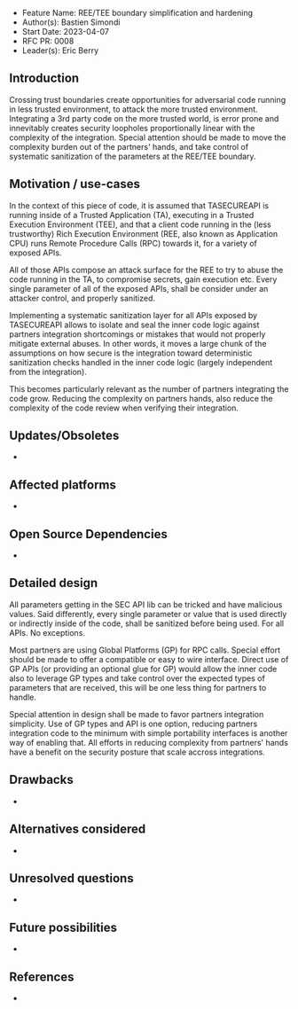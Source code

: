 - Feature Name: REE/TEE boundary simplification and hardening
- Author(s): Bastien Simondi
- Start Date: 2023-04-07
- RFC PR: 0008
- Leader(s): Eric Berry

## Introduction

Crossing trust boundaries create opportunities for adversarial code running in less trusted 
environment, to attack the more trusted environment. Integrating a 3rd party code on the more 
trusted world, is error prone and innevitably creates security loopholes proportionally linear 
with the complexity of the integration. Special attention should be made to move the complexity 
burden out of the partners' hands, and take control of systematic sanitization of the parameters 
at the REE/TEE boundary.

## Motivation / use-cases

In the context of this piece of code, it is assumed that TASECUREAPI is running inside of a 
Trusted Application (TA), executing in a Trusted Execution Environment (TEE), and that a client 
code running in the (less trustworthy) Rich Execution Environment (REE, also known as Application 
CPU) runs Remote Procedure Calls (RPC) towards it, for a variety of exposed APIs.

All of those APIs compose an attack surface for the REE to try to abuse the code running in the 
TA, to compromise secrets, gain execution etc. Every single parameter of all of the exposed APIs, 
shall be consider under an attacker control, and properly sanitized.

Implementing a systematic sanitization layer for all APIs exposed by TASECUREAPI allows to isolate 
and seal the inner code logic against partners integration shortcomings or mistakes that would not 
properly mitigate external abuses. In other words, it moves a large chunk of the assumptions on 
how secure is the integration toward deterministic sanitization checks handled in the inner code 
logic (largely independent from the integration).

This becomes particularly relevant as the number of partners integrating the code grow. Reducing 
the complexity on partners hands, also reduce the complexity of the code review when verifying 
their integration.


## Updates/Obsoletes

-

## Affected platforms

-

## Open Source Dependencies

-

## Detailed design

All parameters getting in the SEC API lib can be tricked and have malicious values. Said 
differently, every single parameter or value that is used directly or indirectly inside of the 
code, shall be sanitized before being used. For all APIs. No exceptions.

Most partners are using Global Platforms (GP) for RPC calls. Special effort should be made to 
offer a compatible or easy to wire interface.
Direct use of GP APIs (or providing an optional glue for GP) would allow the inner code also to 
leverage GP types and take control over the expected types of parameters that are received, this 
will be one less thing for partners to handle.

Special attention in design shall be made to favor partners integration simplicity. Use of GP 
types and API is one option, reducing partners integration code to the minimum with simple 
portability interfaces is another way of enabling that. All efforts in reducing complexity from 
partners' hands have a benefit on the security posture that scale accross integrations.

## Drawbacks

-

## Alternatives considered

-
## Unresolved questions

-

## Future possibilities

-

## References

-
